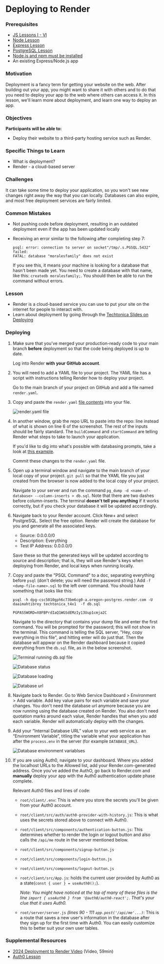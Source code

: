 # Deploying to Render

### Prerequisites

- [JS Lessons I - VI](../javascript)
- [Node Lesson](../node-js/node-js.md)
- [Express Lesson](../express-js/express.md)
- [PostgreSQL Lesson](../databases/installing-postgresql.md)
- [Node.js and npm must be installed](https://nodejs.org/en/download/)
- An existing Express/Node.js app

### Motivation

Deployment is a fancy term for getting your website on the web. After building out your app, you might want to share it with others and to do that you need to deploy your app to the web where others can access it. In this lesson, we'll learn more about deployment, and learn one way to deploy an app.

### Objectives

**Participants will be able to:**

- Deploy their website to a third-party hosting service such as Render.

### Specific Things to Learn

- What is deployment?
- Render - a cloud-based server

### Challenges

It can take some time to deploy your application, so you won't see new changes right away the way that you can locally. Databases can also expire, and most free deployment services are fairly limited.

### Common Mistakes

- Not pushing code before deployment, resulting in an outdated deployment even if the app has been updated locally
- Receiving an error similar to the following after completing step 7:

      psql: error: connection to server on socket"/tmp/.s.PGSQL.5432" failed:
      FATAL: database "moralesfamily" does not exist
    If you see this, it means your machine is looking for a database that hasn't been made yet. You need to create a database with that name, like this: ``createdb moralesfamily;``. You should then be able to run the command without errors.

### Lesson

- Render is a cloud-based service you can use to put your site on the internet for people to interact with.
- Learn about deployment by going through the [Techtonica Slides on Deploying](https://docs.google.com/presentation/d/1Enwhd9hl1fn1-afMXJ6xvkJm5SDJpHjfQoA7s2znHpw/edit?usp=sharing.)

### Deploying

1. Make sure that you've merged your production-ready code to your main branch **before** deployment so that the code being deployed is up to date.

    Log into Render **with your GitHub account**.

2. You will need to add a YAML file to your project. The YAML file has a script with instructions telling Render how to deploy your project.

    Go to the main branch of your project on GitHub and add a file named `render.yaml`.
3. Copy and paste the `render.yaml` [file contents](https://github.com/daaimah123/2024H2FinalProjectTemplateRender/blob/main/render.yaml) into your file.
    
    ![render.yaml file](./screenshots/render-1.png "render.yaml file")
4. In another window, grab the repo URL to paste into the repo:  line instead of what is shown on line 6 of the screenshot. The rest of the inputs should be fairly standard. The `buildCommand` and `startCommand` are telling Render what steps to take to launch your application.

    If you'd like to dig into what's possible with databasing prompts, take a look at [this example](https://render.com/docs/blueprint-spec).

    Commit these changes to the `render.yaml` file.
5. Open up a terminal window and navigate to the main branch of your local copy of your project. `git pull` so that the YAML file you just created from the browser is now added to the local copy of your project.

    Navigate to your server and run the command `pg_dump -d <name-of-database> --column-inserts > db.sql`. Note that there are two dashes before column-inserts. The terminal **doesn't tell you anything** if it works correctly, but if you check your database it will be updated accordingly.
6. Navigate back to your Render account. Click New+ and select PostgreSQL. Select the free option. Render will create the database for you and generate all the associated keys. 
    - Source: 0.0.0.0/0
    - Description: Everything
    - Test IP Address: 0.0.0.0/0

    Save these so that the generated keys will be updated according to source and description; that is, they will use Render's keys when deploying from Render, and local keys when running locally.
7. Copy and paste the "PSQL Command" to a doc, separating everything before `psql` (don't delete; you will need the password string.) Add `-f <dump-file-name>.sql` to the left over command. You should have something that looks like this:

    `psql -h dpg-csc5010gph6c73bm6cg0-a.oregon-postgres.render.com -U daaimahtibrey techtonica_t4x1  -f db.sql`

    `PGPASSWORD=X8FBPrdIaQ1WGSdEMzIy13Uup1cmja2C`

    Navigate to the directory that contains your dump file and enter the first command. You will be prompted for the password; this will not show in the terminal. This command is telling the SQL server, "Hey, copy everything in this file", and hitting enter will do just that. Then the database will appwar on the Render dashboard because it copied everything from the `db.sql` file, as in the below screenshot.

    ![Terminal running db.sql file](./screenshots/render-2.png "Terminal running db.sql file")
    
    ![Database status](./screenshots/render-3.gif "Database status")
    
    ![Database loading](./screenshots/render-4.png "Database loading")
    
    ![Database url](./screenshots/render-5.png "Database url")
8. Navigate back to Render. Go to Web Service Dashboard > Environment > Add variable. Add key value pairs for each variable and save your changes. You don't need the database url anymore because you are now running using the database created on Render. You also don't need quotation marks around each value, Render handles that when you add each variable. Render will automatically deploy with the changes.
9. Add your “Internal Database URL” value to your web service as an “Environment Variable”, titling the variable what your application has after the `process.env` in the server (for example `DATABASE_URL`).

    ![Database environment variablses](./screenshots/render-6.png "Database environment variables")
10. If you are using Auth0, navigate to your dashboard. Where you added the localhost URLs to the Allowed list, add your Render.com-generated address. Once you've added the AuthO, go back to Render.com and **manually** deploy your app with the Auth0 authentication update phase complete.

    Relevant Auth0 files and lines of code:
    - ``root/client/.env``: This is where you store the secrets you'll be given from your Auth0 account.
    - ``root/client/src/auth/auth0-provider-with-history.js``: This is what uses the secrets stored above to connect with Auth0.
    - ``root/client/src/components/authentication-button.js``: This determines whether to render the login or logout button and also calls the  ``/api/me`` route in the server mentioned below.
    - ``root/client/src/components/signup-button.js``
    - ``root/client/src/components/login-button.js``
    - ``root/client/src/components/logout-button.js``
    - ``root/client/src/App.js``: holds the current user provided by Auth0 as a state(``const { user } = useAuth0();``).
    
      *Note: You might have noticed at the top of many of these files is the line ``import { useAuth0 } from '@auth0/auth0-react';``. That's your clue that it uses Auth0.*
    - ``root/server/server.js`` *(lines 90 - 111 ``app.post('/api/me'...)``*: This is a route that saves a new user's information in the database after they sign up for the first time with Auth0. You can easily customize this to better suit your own user tables.

### Supplemental Resources
 - [2024 Deployment to Render Video](https://www.dropbox.com/scl/fi/5540qxbwhyexu86usr859/Week15WednesdayDeployToRenderWebService-Database.mp4?rlkey=jkpox0e3hqat5aiyg4ycprojs&e=1&st=fjxbyvr8&dl=0) (Video, 59min)
 - [Auth0 Lesson](https://github.com/Techtonica/curriculum/blob/main/electives/oauth/o-auth.md)
